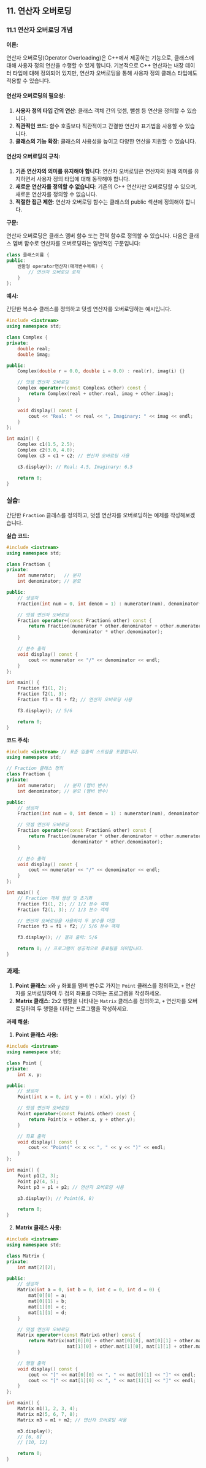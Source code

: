 ## 11. 연산자 오버로딩

### 11.1 연산자 오버로딩 개념

**이론:**

연산자 오버로딩(Operator Overloading)은 C++에서 제공하는 기능으로, 클래스에 대해 사용자 정의 연산을 수행할 수 있게 합니다. 기본적으로 C++ 연산자는 내장 데이터 타입에 대해 정의되어 있지만, 연산자 오버로딩을 통해 사용자 정의 클래스 타입에도 적용할 수 있습니다.

#### **연산자 오버로딩의 필요성:**

1. **사용자 정의 타입 간의 연산**: 클래스 객체 간의 덧셈, 뺄셈 등 연산을 정의할 수 있습니다.
2. **직관적인 코드**: 함수 호출보다 직관적이고 간결한 연산자 표기법을 사용할 수 있습니다.
3. **클래스의 기능 확장**: 클래스의 사용성을 높이고 다양한 연산을 지원할 수 있습니다.

#### **연산자 오버로딩의 규칙:**

1. **기존 연산자의 의미를 유지해야 합니다**: 연산자 오버로딩은 연산자의 원래 의미를 유지하면서 사용자 정의 타입에 대해 동작해야 합니다.
2. **새로운 연산자를 정의할 수 없습니다**: 기존의 C++ 연산자만 오버로딩할 수 있으며, 새로운 연산자를 정의할 수 없습니다.
3. **적절한 접근 제한**: 연산자 오버로딩 함수는 클래스의 public 섹션에 정의해야 합니다.

**구문:**

연산자 오버로딩은 클래스 멤버 함수 또는 전역 함수로 정의할 수 있습니다. 다음은 클래스 멤버 함수로 연산자를 오버로딩하는 일반적인 구문입니다:

```cpp
class 클래스이름 {
public:
    반환형 operator연산자(매개변수목록) {
        // 연산자 오버로딩 로직
    }
};
```

**예시:**

간단한 복소수 클래스를 정의하고 덧셈 연산자를 오버로딩하는 예시입니다.

```cpp
#include <iostream>
using namespace std;

class Complex {
private:
    double real;
    double imag;

public:
    Complex(double r = 0.0, double i = 0.0) : real(r), imag(i) {}

    // 덧셈 연산자 오버로딩
    Complex operator+(const Complex& other) const {
        return Complex(real + other.real, imag + other.imag);
    }

    void display() const {
        cout << "Real: " << real << ", Imaginary: " << imag << endl;
    }
};

int main() {
    Complex c1(1.5, 2.5);
    Complex c2(3.0, 4.0);
    Complex c3 = c1 + c2; // 연산자 오버로딩 사용

    c3.display(); // Real: 4.5, Imaginary: 6.5

    return 0;
}
```

### 실습:

간단한 `Fraction` 클래스를 정의하고, 덧셈 연산자를 오버로딩하는 예제를 작성해보겠습니다.

**실습 코드:**

```cpp
#include <iostream>
using namespace std;

class Fraction {
private:
    int numerator;   // 분자
    int denominator; // 분모

public:
    // 생성자
    Fraction(int num = 0, int denom = 1) : numerator(num), denominator(denom) {}

    // 덧셈 연산자 오버로딩
    Fraction operator+(const Fraction& other) const {
        return Fraction(numerator * other.denominator + other.numerator * denominator,
                        denominator * other.denominator);
    }

    // 분수 출력
    void display() const {
        cout << numerator << "/" << denominator << endl;
    }
};

int main() {
    Fraction f1(1, 2);
    Fraction f2(1, 3);
    Fraction f3 = f1 + f2; // 연산자 오버로딩 사용

    f3.display(); // 5/6

    return 0;
}
```

**코드 주석:**

```cpp
#include <iostream> // 표준 입출력 스트림을 포함합니다.
using namespace std;

// Fraction 클래스 정의
class Fraction {
private:
    int numerator;   // 분자 (멤버 변수)
    int denominator; // 분모 (멤버 변수)

public:
    // 생성자
    Fraction(int num = 0, int denom = 1) : numerator(num), denominator(denom) {}

    // 덧셈 연산자 오버로딩
    Fraction operator+(const Fraction& other) const {
        return Fraction(numerator * other.denominator + other.numerator * denominator,
                        denominator * other.denominator);
    }

    // 분수 출력
    void display() const {
        cout << numerator << "/" << denominator << endl;
    }
};

int main() {
    // Fraction 객체 생성 및 초기화
    Fraction f1(1, 2); // 1/2 분수 객체
    Fraction f2(1, 3); // 1/3 분수 객체

    // 연산자 오버로딩을 사용하여 두 분수를 더함
    Fraction f3 = f1 + f2; // 5/6 분수 객체

    f3.display(); // 결과 출력: 5/6

    return 0; // 프로그램이 성공적으로 종료됨을 의미합니다.
}
```

### 과제:

1. **Point 클래스**: `x`와 `y` 좌표를 멤버 변수로 가지는 `Point` 클래스를 정의하고, `+` 연산자를 오버로딩하여 두 점의 좌표를 더하는 프로그램을 작성하세요.
2. **Matrix 클래스**: 2x2 행렬을 나타내는 `Matrix` 클래스를 정의하고, `+` 연산자를 오버로딩하여 두 행렬을 더하는 프로그램을 작성하세요.

**과제 해설:**

1. **Point 클래스 사용:**

```cpp
#include <iostream>
using namespace std;

class Point {
private:
    int x, y;

public:
    // 생성자
    Point(int x = 0, int y = 0) : x(x), y(y) {}

    // 덧셈 연산자 오버로딩
    Point operator+(const Point& other) const {
        return Point(x + other.x, y + other.y);
    }

    // 좌표 출력
    void display() const {
        cout << "Point(" << x << ", " << y << ")" << endl;
    }
};

int main() {
    Point p1(2, 3);
    Point p2(4, 5);
    Point p3 = p1 + p2; // 연산자 오버로딩 사용

    p3.display(); // Point(6, 8)

    return 0;
}
```

2. **Matrix 클래스 사용:**

```cpp
#include <iostream>
using namespace std;

class Matrix {
private:
    int mat[2][2];

public:
    // 생성자
    Matrix(int a = 0, int b = 0, int c = 0, int d = 0) {
        mat[0][0] = a;
        mat[0][1] = b;
        mat[1][0] = c;
        mat[1][1] = d;
    }

    // 덧셈 연산자 오버로딩
    Matrix operator+(const Matrix& other) const {
        return Matrix(mat[0][0] + other.mat[0][0], mat[0][1] + other.mat[0][1],
                      mat[1][0] + other.mat[1][0], mat[1][1] + other.mat[1][1]);
    }

    // 행렬 출력
    void display() const {
        cout << "[" << mat[0][0] << ", " << mat[0][1] << "]" << endl;
        cout << "[" << mat[1][0] << ", " << mat[1][1] << "]" << endl;
    }
};

int main() {
    Matrix m1(1, 2, 3, 4);
    Matrix m2(5, 6, 7, 8);
    Matrix m3 = m1 + m2; // 연산자 오버로딩 사용

    m3.display();
    // [6, 8]
    // [10, 12]

    return 0;
}
```
